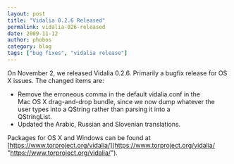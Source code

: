 ```yaml
---
layout: post
title: "Vidalia 0.2.6 Released"
permalink: vidalia-026-released
date: 2009-11-12
author: phobos
category: blog
tags: ["bug fixes", "vidalia release"]
---
```


On November 2, we released Vidalia 0.2.6. Primarily a bugfix release for OS X issues. The changed items are:

- Remove the erroneous comma in the default vidalia.conf in the  
 Mac OS X drag-and-drop bundle, since we now dump whatever the  
 user types into a QString rather than parsing it into a  
 QStringList.
- Updated the Arabic, Russian and Slovenian translations.

Packages for OS X and Windows can be found at [https://www.torproject.org/vidalia/](https://www.torproject.org/vidalia/ "https://www.torproject.org/vidalia/").

